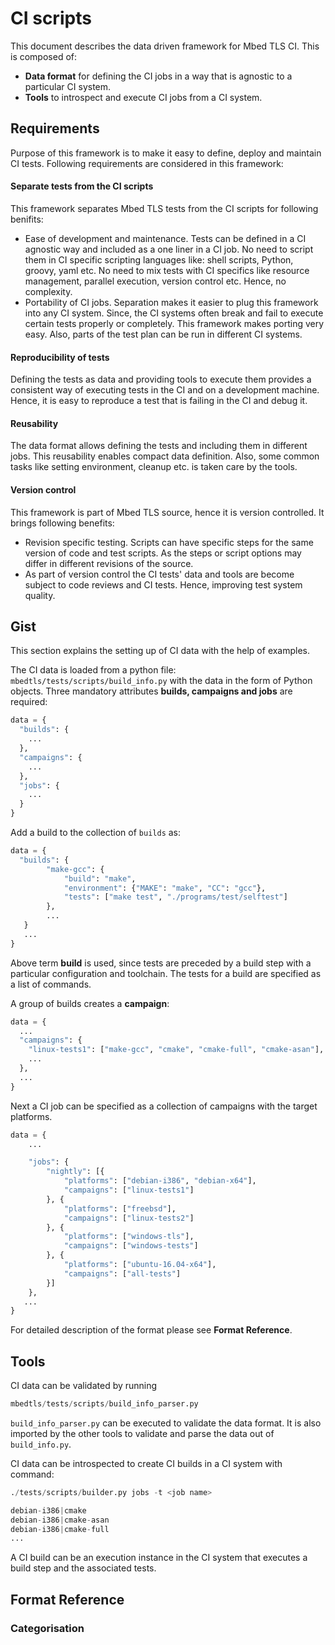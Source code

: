 # CI scripts
This document describes the data driven framework for Mbed TLS CI. This is composed of:

- **Data format** for defining the CI jobs in a way that is agnostic to a particular CI system.
- **Tools** to introspect and execute CI jobs from a CI system. 

## Requirements
Purpose of this framework is to make it easy to define, deploy and maintain CI tests. Following requirements are considered in this framework:

#### Separate tests from the CI scripts
This framework separates Mbed TLS tests from the CI scripts for following benifits:
- Ease of development and maintenance. Tests can be defined in a CI agnostic way and included as a one liner in a CI job. No need to script them in CI specific scripting languages like: shell scripts, Python, groovy, yaml etc. No need to mix tests with CI specifics like resource management, parallel execution, version control etc. Hence, no complexity.
- Portability of CI jobs. Separation makes it easier to plug this framework into any CI system. Since, the CI systems often break and fail to execute certain tests properly or completely. This framework makes porting very easy. Also, parts of the test plan can be run in different CI systems.

#### Reproducibility of tests
Defining the tests as data and providing tools to execute them provides a consistent way of executing tests in the CI and on a development machine. Hence, it is easy to reproduce a test that is failing in the CI and debug it.

#### Reusability
The data format allows defining the tests and including them in different jobs. This reusability enables compact data definition. Also, some common tasks like setting environment, cleanup etc. is taken care by the tools.

#### Version control
This framework is part of Mbed TLS source, hence it is version controlled. It brings following benefits:
- Revision specific testing. Scripts can have specific steps for the same version of code and test scripts. As the steps or script options may differ in different revisions of the source. 
- As part of version control the CI tests' data and tools are become subject to code reviews and CI tests. Hence, improving test system quality.


## Gist
This section explains the setting up of CI data with the help of examples.

The CI data is loaded from a python file: `mbedtls/tests/scripts/build_info.py` with the data in the form of Python objects. Three mandatory attributes **builds, campaigns and jobs** are required:
```py
data = {
  "builds": {
    ...
  },
  "campaigns": {
    ...
  },
  "jobs": {
    ...
  }
}
```
Add a build to the collection of `builds` as:
```py
data = {
  "builds": {
        "make-gcc": {
            "build": "make",
            "environment": {"MAKE": "make", "CC": "gcc"},
            "tests": ["make test", "./programs/test/selftest"]
        },
        ...
   }
   ...
}
```
Above term **build** is used, since tests are preceded by a build step with a particular configuration and toolchain. The tests for a build are specified as a list of commands.

A group of builds creates a **campaign**:
```py
data = {
  ...
  "campaigns": {
    "linux-tests1": ["make-gcc", "cmake", "cmake-full", "cmake-asan"],
    ...
  },
  ...
}
```

Next a CI job can be specified as a collection of campaigns with the target platforms.
```py
data = {
    ...

    "jobs": {
        "nightly": [{
            "platforms": ["debian-i386", "debian-x64"],
            "campaigns": ["linux-tests1"]
        }, {
            "platforms": ["freebsd"],
            "campaigns": ["linux-tests2"]
        }, {
            "platforms": ["windows-tls"],
            "campaigns": ["windows-tests"]
        }, {
            "platforms": ["ubuntu-16.04-x64"],
            "campaigns": ["all-tests"]
        }]
    },
   ...
}
```

For detailed description of the format please see **Format Reference**.

## Tools
CI data can be validated by running 
```py
mbedtls/tests/scripts/build_info_parser.py
```
`build_info_parser.py` can be executed to validate the data format. It is also imported by the other tools to validate and parse the data out of `build_info.py`.

CI data can be introspected to create CI builds in a CI system with command:
```py
./tests/scripts/builder.py jobs -t <job name>

debian-i386|cmake
debian-i386|cmake-asan
debian-i386|cmake-full
...
```

A CI build can be an execution instance in the CI system that executes a build step and the associated tests.



## Format Reference
### Categorisation
